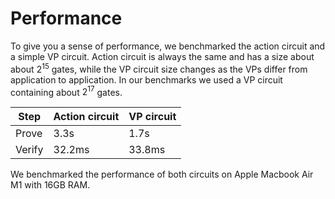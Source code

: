 # Performance
To give you a sense of performance, we benchmarked the action circuit and a simple VP circuit. 
Action circuit is always the same and has a size about about $2^{15}$ gates, while the VP circuit size changes as the VPs differ from application to application. 
In our benchmarks we used a VP circuit containing about $2^{17}$ gates.

|Step|Action circuit|VP circuit|
|-|-|-|
|Prove|3.3s|1.7s|
|Verify|32.2ms|33.8ms|

We benchmarked the performance of both circuits on Apple Macbook Air M1 with 16GB RAM.
